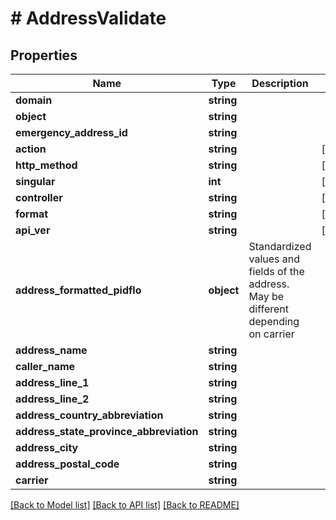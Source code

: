 # # AddressValidate

## Properties

Name | Type | Description | Notes
------------ | ------------- | ------------- | -------------
**domain** | **string** |  |
**object** | **string** |  |
**emergency_address_id** | **string** |  |
**action** | **string** |  | [readonly]
**http_method** | **string** |  | [readonly]
**singular** | **int** |  | [readonly]
**controller** | **string** |  | [readonly]
**format** | **string** |  | [readonly]
**api_ver** | **string** |  | [readonly]
**address_formatted_pidflo** | **object** | Standardized values and fields of the address. May be different depending on carrier |
**address_name** | **string** |  |
**caller_name** | **string** |  |
**address_line_1** | **string** |  |
**address_line_2** | **string** |  |
**address_country_abbreviation** | **string** |  |
**address_state_province_abbreviation** | **string** |  |
**address_city** | **string** |  |
**address_postal_code** | **string** |  |
**carrier** | **string** |  |

[[Back to Model list]](../../README.md#models) [[Back to API list]](../../README.md#endpoints) [[Back to README]](../../README.md)
